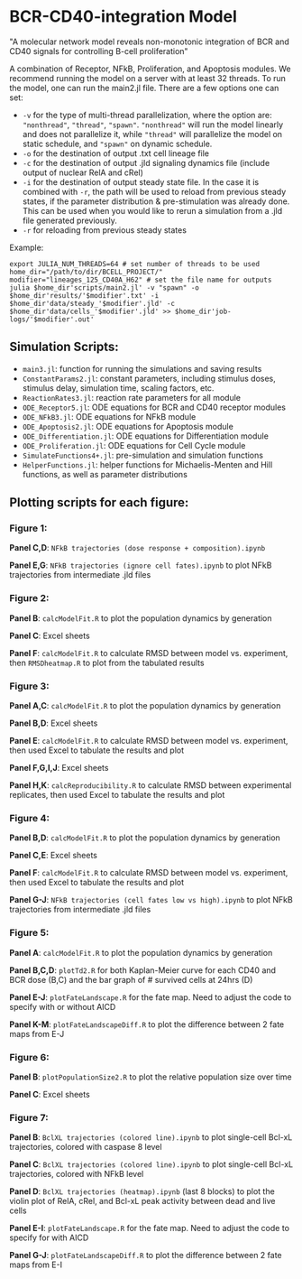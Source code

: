 # BCR-CD40-integration Model
"A molecular network model reveals non-monotonic integration of BCR and CD40 signals for controlling B-cell proliferation"

A combination of Receptor, NFkB, Proliferation, and Apoptosis modules.
We recommend running the model on a server with at least 32 threads. To run the model, one can run the main2.jl file. There are a few options one can set:
* `-v` for the type of multi-thread parallelization, where the option are: `"nonthread"`, `"thread"`, `"spawn"`. `"nonthread"` will run the model linearly and does not parallelize it, while `"thread"` will parallelize the model on static schedule, and `"spawn"` on dynamic schedule.
* `-o` for the destination of output .txt cell lineage file
* `-c` for the destination of output .jld signaling dynamics file (include output of nuclear RelA and cRel)
* `-i` for the destination of output steady state file. In the case it is combined with `-r`, the path will be used to reload from previous steady states, if the parameter distribution & pre-stimulation was already done. This can be used when you would like to rerun a simulation from a .jld file generated previously.
* `-r` for reloading from previous steady states

Example:
```
export JULIA_NUM_THREADS=64 # set number of threads to be used
home_dir="/path/to/dir/BCELL_PROJECT/"
modifier="lineages_125_CD40A_H62" # set the file name for outputs
julia $home_dir'scripts/main2.jl' -v "spawn" -o $home_dir'results/'$modifier'.txt' -i $home_dir'data/steady_'$modifier'.jld' -c $home_dir'data/cells_'$modifier'.jld' >> $home_dir'job-logs/'$modifier'.out'

```
## Simulation Scripts:
- `main3.jl`: function for running the simulations and saving results
- `ConstantParams2.jl`: constant parameters, including stimulus doses, stimulus delay, simulation time, scaling factors, etc.
- `ReactionRates3.jl`: reaction rate parameters for all module
- `ODE_Receptor5.jl`: ODE equations for BCR and CD40 receptor modules
- `ODE_NFkB3.jl`: ODE equations for NFkB module
- `ODE_Apoptosis2.jl`: ODE equations for Apoptosis module
- `ODE_Differentiation.jl`: ODE equations for Differentiation module
- `ODE_Proliferation.jl`: ODE equations for Cell Cycle module
- `SimulateFunctions4+.jl`: pre-simulation and simulation functions
- `HelperFunctions.jl`: helper functions for Michaelis-Menten and Hill functions, as well as parameter distributions

## Plotting scripts for each figure:

### Figure 1:

**Panel C,D**: `NFkB trajectories (dose response + composition).ipynb`

**Panel E,G**: `NFkB trajectories (ignore cell fates).ipynb` to plot NFkB trajectories from intermediate .jld files

### Figure 2:

**Panel B**: `calcModelFit.R` to plot the population dynamics by generation

**Panel C**: Excel sheets

**Panel F**: `calcModelFit.R` to calculate RMSD between model vs. experiment, then `RMSDheatmap.R` to plot from the tabulated results

### Figure 3:

**Panel A,C**: `calcModelFit.R` to plot the population dynamics by generation

**Panel B,D**: Excel sheets

**Panel E**: `calcModelFit.R` to calculate RMSD between model vs. experiment, then used Excel to tabulate the results and plot

**Panel F,G,I,J**: Excel sheets

**Panel H,K**: `calcReproducibility.R` to calculate RMSD between experimental replicates, then used Excel to tabulate the results and plot

### Figure 4:

**Panel B,D**: `calcModelFit.R` to plot the population dynamics by generation

**Panel C,E**: Excel sheets

**Panel F**: `calcModelFit.R` to calculate RMSD between model vs. experiment, then used Excel to tabulate the results and plot

**Panel G-J**: `NFkB trajectories (cell fates low vs high).ipynb` to plot NFkB trajectories from intermediate .jld files

### Figure 5:

**Panel A**: `calcModelFit.R` to plot the population dynamics by generation

**Panel B,C,D**: `plotTd2.R` for both Kaplan-Meier curve for each CD40 and BCR dose (B,C) and the bar graph of # survived cells at 24hrs (D)

**Panel E-J**: `plotFateLandscape.R` for the fate map. Need to adjust the code to specify with or without AICD

**Panel K-M**: `plotFateLandscapeDiff.R` to plot the difference between 2 fate maps from E-J

### Figure 6:

**Panel B**: `plotPopulationSize2.R` to plot the relative population size over time

**Panel C**: Excel sheets

### Figure 7:

**Panel B**: `BclXL trajectories (colored line).ipynb` to plot single-cell Bcl-xL trajectories, colored with caspase 8 level

**Panel C**: `BclXL trajectories (colored line).ipynb` to plot single-cell Bcl-xL trajectories, colored with NFkB level

**Panel D**: `BclXL trajectories (heatmap).ipynb` (last 8 blocks) to plot the violin plot of RelA, cRel, and Bcl-xL peak activity between dead and live cells

**Panel E-I**: `plotFateLandscape.R` for the fate map. Need to adjust the code to specify for with AICD

**Panel G-J**: `plotFateLandscapeDiff.R` to plot the difference between 2 fate maps from E-I
